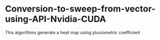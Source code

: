 # Conversion-to-sweep-from-vector-using-API-Nvidia-CUDA
This algorithms generate a heat map using  pluviometric coefficient
